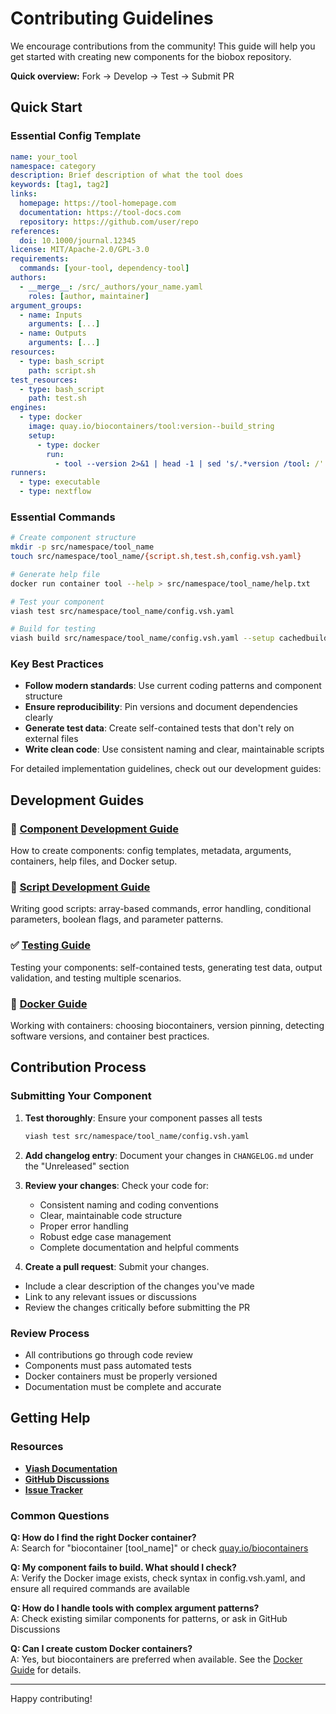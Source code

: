 # Contributing Guidelines

We encourage contributions from the community! This guide will help you get started with creating new components for the biobox repository.

**Quick overview:** Fork → Develop → Test → Submit PR

## Quick Start

### Essential Config Template

```yaml
name: your_tool
namespace: category
description: Brief description of what the tool does
keywords: [tag1, tag2]
links:
  homepage: https://tool-homepage.com
  documentation: https://tool-docs.com
  repository: https://github.com/user/repo
references:
  doi: 10.1000/journal.12345
license: MIT/Apache-2.0/GPL-3.0
requirements:
  commands: [your-tool, dependency-tool]
authors:
  - __merge__: /src/_authors/your_name.yaml
    roles: [author, maintainer]
argument_groups:
  - name: Inputs
    arguments: [...]
  - name: Outputs  
    arguments: [...]
resources:
  - type: bash_script
    path: script.sh
test_resources:
  - type: bash_script
    path: test.sh
engines:
  - type: docker
    image: quay.io/biocontainers/tool:version--build_string
    setup:
      - type: docker
        run:
          - tool --version 2>&1 | head -1 | sed 's/.*version /tool: /' > /var/software_versions.txt
runners:
  - type: executable
  - type: nextflow
```

### Essential Commands

```bash
# Create component structure
mkdir -p src/namespace/tool_name
touch src/namespace/tool_name/{script.sh,test.sh,config.vsh.yaml}

# Generate help file
docker run container tool --help > src/namespace/tool_name/help.txt

# Test your component
viash test src/namespace/tool_name/config.vsh.yaml

# Build for testing
viash build src/namespace/tool_name/config.vsh.yaml --setup cachedbuild
```

### Key Best Practices

- **Follow modern standards**: Use current coding patterns and component structure
- **Ensure reproducibility**: Pin versions and document dependencies clearly
- **Generate test data**: Create self-contained tests that don't rely on external files
- **Write clean code**: Use consistent naming and clear, maintainable scripts

For detailed implementation guidelines, check out our development guides:

## Development Guides

### 🔧 [Component Development Guide](docs/COMPONENT_DEVELOPMENT.md)
How to create components: config templates, metadata, arguments, containers, help files, and Docker setup.

### 📝 [Script Development Guide](docs/SCRIPT_DEVELOPMENT.md) 
Writing good scripts: array-based commands, error handling, conditional parameters, boolean flags, and parameter patterns.

### ✅ [Testing Guide](docs/TESTING.md)
Testing your components: self-contained tests, generating test data, output validation, and testing multiple scenarios.

### 🐳 [Docker Guide](docs/DOCKER_GUIDE.md)
Working with containers: choosing biocontainers, version pinning, detecting software versions, and container best practices.

## Contribution Process

### Submitting Your Component

1. **Test thoroughly**: Ensure your component passes all tests
   ```bash
   viash test src/namespace/tool_name/config.vsh.yaml
   ```

2. **Add changelog entry**: Document your changes in `CHANGELOG.md` under the "Unreleased" section

3. **Review your changes**: Check your code for:
   - Consistent naming and coding conventions
   - Clear, maintainable code structure
   - Proper error handling
   - Robust edge case management
   - Complete documentation and helpful comments

4. **Create a pull request**: Submit your changes.
  - Include a clear description of the changes you've made
  - Link to any relevant issues or discussions
  - Review the changes critically before submitting the PR

### Review Process

- All contributions go through code review
- Components must pass automated tests
- Docker containers must be properly versioned
- Documentation must be complete and accurate

## Getting Help

### Resources

- **[Viash Documentation](https://viash.io/)**
- **[GitHub Discussions](https://github.com/viash-io/biobox/discussions)**
- **[Issue Tracker](https://github.com/viash-io/biobox/issues)**

### Common Questions

**Q: How do I find the right Docker container?**  
A: Search for "biocontainer [tool_name]" or check [quay.io/biocontainers](https://quay.io/organization/biocontainers)

**Q: My component fails to build. What should I check?**  
A: Verify the Docker image exists, check syntax in config.vsh.yaml, and ensure all required commands are available

**Q: How do I handle tools with complex argument patterns?**  
A: Check existing similar components for patterns, or ask in GitHub Discussions

**Q: Can I create custom Docker containers?**  
A: Yes, but biocontainers are preferred when available. See the [Docker Guide](docs/DOCKER_GUIDE.md) for details.

---

Happy contributing!
